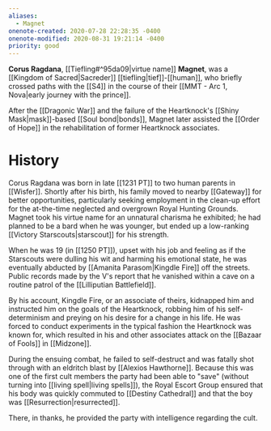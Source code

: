 ```yaml
---
aliases:
  - Magnet
onenote-created: 2020-07-28 22:28:35 -0400
onenote-modified: 2020-08-31 19:21:14 -0400
priority: good
---
```

**Corus Ragdana**, [[Tiefling#^95da09|virtue name]] **Magnet**, was a [[Kingdom of Sacred|Sacreder]] [[tiefling|tief]]-[[human]], who briefly crossed paths with the [[S4]] in the course of their [[MMT - Arc 1, Nova|early journey with the prince]]. 

After the [[Dragonic War]] and the failure of the Heartknock's [[Shiny Mask|mask]]-based [[Soul bond|bonds]], Magnet later assisted the [[Order of Hope]] in the rehabilitation of former Heartknock associates.

# History
Corus Ragdana was born in late [[1231 PT]] to two human parents in [[Wisfer]]. Shortly after his birth, his family moved to nearby [[Gateway]] for better opportunities, particularly seeking employment in the clean-up effort for the at-the-time neglected and overgrown Royal Hunting Grounds. Magnet took his virtue name for an unnatural charisma he exhibited; he had planned to be a bard when he was younger, but ended up a low-ranking [[Victory Starscouts|starscout]] for his strength. 

When he was 19 (in [[1250 PT]]), upset with his job and feeling as if the Starscouts were dulling his wit and harming his emotional state, he was eventually abducted by [[Amanita Parasom|Kingdle Fire]] off the streets. Public records made by the V's report that he vanished within a cave on a routine patrol of the [[Lilliputian Battlefield]].

By his account, Kingdle Fire, or an associate of theirs, kidnapped him and instructed him on the goals of the Heartknock, robbing him of his self-determinism and preying on his desire for a change in his life. He was forced to conduct experiments in the typical fashion the Heartknock was known for, which resulted in his and other associates attack on the [[Bazaar of Fools]] in [[Midzone]]. 

During the ensuing combat, he failed to self-destruct and was fatally shot through with an eldritch blast by [[Alexios Hawthorne]]. Because this was one of the first cult members the party had been able to "save" (without turning into [[living spell|living spells]]), the Royal Escort Group ensured that his body was quickly commuted to [[Destiny Cathedral]] and that the boy was [[Resurrection|resurrected]].

There, in thanks, he provided the party with intelligence regarding the cult.

